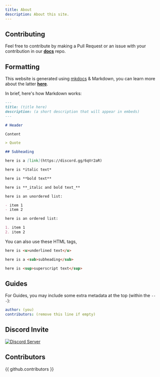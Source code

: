 ```yaml
---
title: About
description: About this site.
---
```


## Contributing

Feel free to contribute by making a Pull Request or an issue with your contribution in our [**docs**](https://github.com/rippedpiracy/docs) repo.

## Formatting

This website is generated using [mkdocs](https://www.mkdocs.org) & Markdown, you can learn more about the latter [**here**](https://www.markdowntutorial.com/).

In brief, here's how Markdown works:

```md
---
title: (title here)
description: (a short description that will appear in embeds)
---

# Header 

Content

> Quote

## Subheading

here is a [link]​(https://discord.gg/6qVr2aR)

here is *italic text*

here is **bold text**

here is **_italic and bold text_**

here is an unordered list:

- item 1
- item 2

here is an ordered list:

1. item 1
2. item 2

```
You can also use these HTML tags,
```html
here is <u>underlined text</u>

here is a <sub>subheading</sub>

here is <sup>superscript text</sup>
```

## Guides

For Guides, you may include some extra metadata at the top (within the `---`):

```yml
author: (you)
contributors: (remove this line if empty)
```

## Discord Invite

[![Discord Server](https://discordapp.com/api/guilds/702220357834244248/embed.png?style=banner2)](https://discord.gg/6qVr2aR)

## Contributors

{{ github.contributors }}
